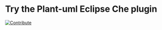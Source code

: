 # Try the Plant-uml Eclipse Che plugin
[![Contribute](https://che.openshift.io/factory/resources/factory-contribute.svg)](https://che.openshift.io/f?url=https://github.com/sunix/che-plantuml)

